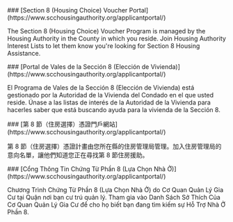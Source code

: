 <RenderIf language="default">
### [Section 8 (Housing Choice) Voucher Portal](https://www.scchousingauthority.org/applicantportal/)

The Section 8 (Housing Choice) Voucher Program is managed by the Housing Authority in the County in which you reside. Join Housing Authority Interest Lists to let them know you're looking for Section 8 Housing Assistance.

</RenderIf>
<RenderIf language="es">
### [Portal de Vales de la Sección 8 (Elección de Vivienda)](https://www.scchousingauthority.org/applicantportal/)

El Programa de Vales de la Sección 8 (Elección de Vivienda) está gestionado por la Autoridad de la Vivienda del Condado en el que usted reside. Únase a las listas de interés de la Autoridad de la Vivienda para hacerles saber que está buscando ayuda para la vivienda de la Sección 8.

</RenderIf>
<RenderIf language="zh">
### [第 8 節（住房選擇）憑證門戶網站](https://www.scchousingauthority.org/applicantportal/)

第 8 節（住房選擇）憑證計畫由您所在縣的住房管理局管理。加入住房管理局的意向名單，讓他們知道您正在尋找第 8 節住房援助。

</RenderIf>
<RenderIf language="vi">
### [Cổng Thông Tin Chứng Từ Phần 8 (Lựa Chọn Nhà Ở)](https://www.scchousingauthority.org/applicantportal/)

Chương Trình Chứng Từ Phần 8 (Lựa Chọn Nhà Ở) do Cơ Quan Quản Lý Gia Cư tại Quận nơi bạn cư trú quản lý. Tham gia vào Danh Sách Sở Thích Của Cơ Quan Quản Lý Gia Cư để cho họ biết bạn đang tìm kiếm sự Hỗ Trợ Nhà Ở Phần 8.

</RenderIf>
